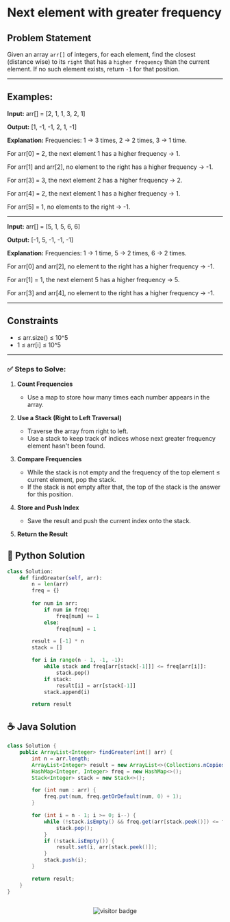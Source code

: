 
# **Next element with greater frequency**

## Problem Statement
Given an array `arr[]` of integers, for each element, find the closest (distance wise) to its `right` that has a `higher frequency` than the current element.
If no such element exists, return `-1` for that position.


---

## Examples:

**Input:** arr[] = [2, 1, 1, 3, 2, 1]

**Output:** [1, -1, -1, 2, 1, -1]

**Explanation:** Frequencies: 1 → 3 times, 2 → 2 times, 3 → 1 time.

For arr[0] = 2, the next element 1 has a higher frequency → 1.

For arr[1] and arr[2], no element to the right has a higher frequency → -1.

For arr[3] = 3, the next element 2 has a higher frequency → 2.

For arr[4] = 2, the next element 1 has a higher frequency → 1.

For arr[5] = 1, no elements to the right → -1.

---


**Input:** arr[] = [5, 1, 5, 6, 6]

**Output:** [-1, 5, -1, -1, -1]

**Explanation:** Frequencies: 1 → 1 time, 5 → 2 times, 6 → 2 times.

For arr[0] and arr[2], no element to the right has a higher frequency → -1.

For arr[1] = 1, the next element 5 has a higher frequency → 5.

For arr[3] and arr[4], no element to the right has a higher frequency → -1.


---


## Constraints

-  ≤ arr.size() ≤ 10^5
- 1 ≤ arr[i] ≤ 10^5

---

### ✅ **Steps to Solve:**

1. **Count Frequencies**

   * Use a map to store how many times each number appears in the array.

2. **Use a Stack (Right to Left Traversal)**

   * Traverse the array from right to left.
   * Use a stack to keep track of indices whose next greater frequency element hasn't been found.

3. **Compare Frequencies**

   * While the stack is not empty and the frequency of the top element ≤ current element, pop the stack.
   * If the stack is not empty after that, the top of the stack is the answer for this position.

4. **Store and Push Index**

   * Save the result and push the current index onto the stack.

5. **Return the Result**


## 🐍 Python Solution

```python
class Solution:
    def findGreater(self, arr):
        n = len(arr)
        freq = {}
        
        for num in arr:
            if num in freq:
                freq[num] += 1
            else:
                freq[num] = 1

        result = [-1] * n
        stack = []

        for i in range(n - 1, -1, -1):
            while stack and freq[arr[stack[-1]]] <= freq[arr[i]]:
                stack.pop()
            if stack:
                result[i] = arr[stack[-1]]
            stack.append(i)

        return result

```
## ☕️ Java Solution

```java
class Solution {
    public ArrayList<Integer> findGreater(int[] arr) {
        int n = arr.length;
        ArrayList<Integer> result = new ArrayList<>(Collections.nCopies(n, -1));
        HashMap<Integer, Integer> freq = new HashMap<>();
        Stack<Integer> stack = new Stack<>();

        for (int num : arr) {
            freq.put(num, freq.getOrDefault(num, 0) + 1);
        }

        for (int i = n - 1; i >= 0; i--) {
            while (!stack.isEmpty() && freq.get(arr[stack.peek()]) <= freq.get(arr[i])) {
                stack.pop();
            }
            if (!stack.isEmpty()) {
                result.set(i, arr[stack.peek()]);
            }
            stack.push(i);
        }

        return result;
    }
}



```
<p align="center">
  <img src="https://visitor-badge.laobi.icu/badge?page_id=second-largest-problem" alt="visitor badge"/>

</p>
